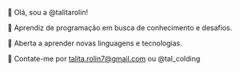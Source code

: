 🌷 Olá, sou a @talitarolin!

🌸 Aprendiz de programação em busca de conhecimento e desafios.

🌸 Aberta a aprender novas linguagens e tecnologias.

🌻 Contate-me por talita.rolin7@gmail.com ou @tal_colding



<!---
talitarolin/talitarolin é um repositório ✨ especial ✨ porque o arquivo `README.md` (este arquivo) aparece no meu perfil GitHub.
Você pode clicar no link Preview para dar uma espiadinha em como vai ficar.
--->


